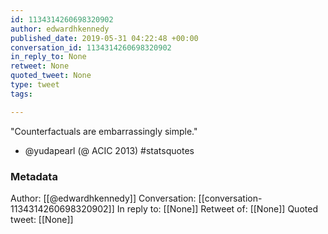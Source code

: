 ```yaml
---
id: 1134314260698320902
author: edwardhkennedy
published_date: 2019-05-31 04:22:48 +00:00
conversation_id: 1134314260698320902
in_reply_to: None
retweet: None
quoted_tweet: None
type: tweet
tags:

---
```


"Counterfactuals are embarrassingly simple."

- @yudapearl (@ ACIC 2013) #statsquotes

### Metadata

Author: [[@edwardhkennedy]]
Conversation: [[conversation-1134314260698320902]]
In reply to: [[None]]
Retweet of: [[None]]
Quoted tweet: [[None]]
